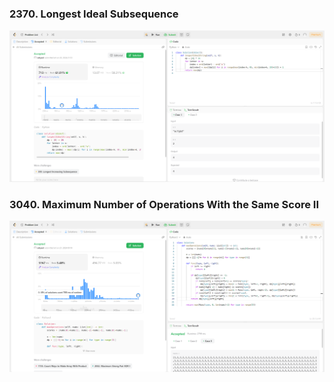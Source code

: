 ### 2370. Longest Ideal Subsequence

![](images/2370.png)

### 3040. Maximum Number of Operations With the Same Score II

![](images/3040.png)
